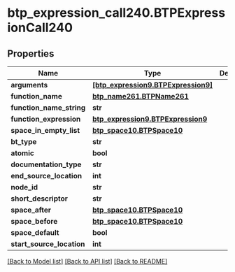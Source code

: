 # btp_expression_call240.BTPExpressionCall240

## Properties
Name | Type | Description | Notes
------------ | ------------- | ------------- | -------------
**arguments** | [**[btp_expression9.BTPExpression9]**](BTPExpression9.md) |  | [optional] 
**function_name** | [**btp_name261.BTPName261**](BTPName261.md) |  | [optional] 
**function_name_string** | **str** |  | [optional] 
**function_expression** | [**btp_expression9.BTPExpression9**](BTPExpression9.md) |  | [optional] 
**space_in_empty_list** | [**btp_space10.BTPSpace10**](BTPSpace10.md) |  | [optional] 
**bt_type** | **str** |  | [optional] 
**atomic** | **bool** |  | [optional] 
**documentation_type** | **str** |  | [optional] 
**end_source_location** | **int** |  | [optional] 
**node_id** | **str** |  | [optional] 
**short_descriptor** | **str** |  | [optional] 
**space_after** | [**btp_space10.BTPSpace10**](BTPSpace10.md) |  | [optional] 
**space_before** | [**btp_space10.BTPSpace10**](BTPSpace10.md) |  | [optional] 
**space_default** | **bool** |  | [optional] 
**start_source_location** | **int** |  | [optional] 

[[Back to Model list]](../README.md#documentation-for-models) [[Back to API list]](../README.md#documentation-for-api-endpoints) [[Back to README]](../README.md)


